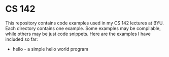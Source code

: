 # CS 142
This repository contains code examples used in my CS 142 lectures at BYU.
Each directory contains one example. Some examples may be compilable,
while others may be just code snippets. Here are the examples I have
included so far:

* hello - a simple hello world program

